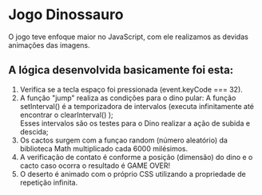    # **Jogo Dinossauro** 
 
 O jogo teve enfoque maior no JavaScript, com ele realizamos as devidas animações das imagens.
 
 ## A lógica desenvolvida basicamente foi esta:
 
 1. Verifica se a tecla espaço foi pressionada (event.keyCode === 32).
 2. A função "jump" realiza as condições para o dino pular:
    A função setInterval() é a temporizadora de intervalos (executa infinitamente até encontrar o clearInterval() );     
    Esses intervalos são os testes para o Dino realizar a ação de subida e descida;
 3. Os cactos surgem com a funçao random (número aleatório) da biblioteca Math multiplicado cada 6000 milésimos.
 4. A verificação de contato é conforme a posição (dimensão) do dino e o cacto caso ocorra o resultado é GAME OVER!
 5. O deserto é animado com o próprio CSS utilizando a propriedade de repetição infinita.
 
